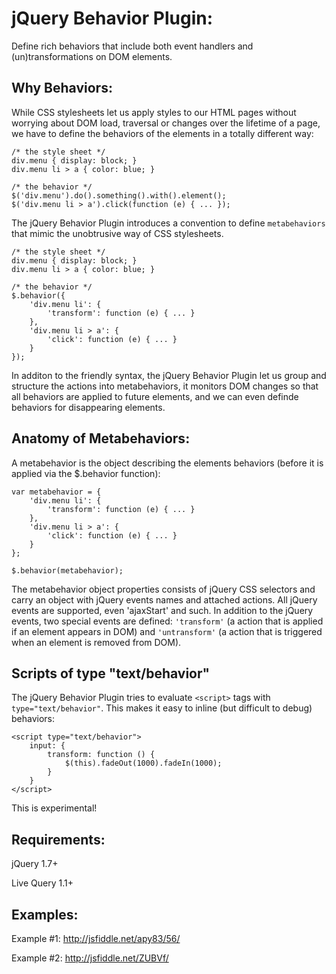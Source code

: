 # jQuery Behavior Plugin:
Define rich behaviors that include both event handlers and (un)transformations on DOM elements.

## Why Behaviors:
While CSS stylesheets let us apply styles to our HTML pages without worrying about DOM load, traversal or changes over the lifetime of a page, we have to define the behaviors of the elements in a totally different way:

    /* the style sheet */
    div.menu { display: block; }
    div.menu li > a { color: blue; }

    /* the behavior */
    $('div.menu').do().something().with().element();
    $('div.menu li > a').click(function (e) { ... });


The jQuery Behavior Plugin introduces a convention to define `` metabehaviors `` that mimic the unobtrusive way of CSS stylesheets.

    /* the style sheet */
    div.menu { display: block; }
    div.menu li > a { color: blue; }

    /* the behavior */
    $.behavior({
        'div.menu li': {
            'transform': function (e) { ... }
        },
        'div.menu li > a': {
            'click': function (e) { ... }
        }
    });


In additon to the friendly syntax, the jQuery Behavior Plugin let us group and structure the actions into metabehaviors, it monitors DOM changes so that all behaviors are applied to future elements, and we can even definde behaviors for disappearing elements.


## Anatomy of Metabehaviors:
A metabehavior is the object describing the elements behaviors (before it is applied via the $.behavior function):

    var metabehavior = {
        'div.menu li': {
            'transform': function (e) { ... }
        },
        'div.menu li > a': {
            'click': function (e) { ... }
        }
    };

    $.behavior(metabehavior);

The metabehavior object properties consists of jQuery CSS selectors and carry an object with jQuery events names and attached actions. All jQuery events are supported, even 'ajaxStart' and such. In addition to the jQuery events, two special events are defined: `` 'transform' `` (a action that is applied if an element appears in DOM) and `` 'untransform' `` (a action that is triggered when an element is removed from DOM).

## Scripts of type "text/behavior"
The jQuery Behavior Plugin tries to evaluate `<script>` tags with `type="text/behavior"`. This makes it easy to inline (but difficult to debug) behaviors:

    <script type="text/behavior">
        input: {
            transform: function () {
                $(this).fadeOut(1000).fadeIn(1000);
            }
        }
    </script>

This is experimental!

## Requirements:
jQuery 1.7+

Live Query 1.1+

## Examples:
Example #1: http://jsfiddle.net/apy83/56/

Example #2: http://jsfiddle.net/ZUBVf/
